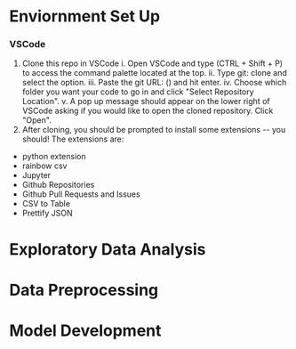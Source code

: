 # Enviornment Set Up
### VSCode
1. Clone this repo in VSCode
  i. Open VSCode and type (CTRL + Shift + P) to access the command palette located at the top.
  ii. Type git: clone and select the option.
  iii. Paste the git URL: () and hit enter.
  iv. Choose which folder you want your code to go in and click "Select Repository Location".
  v. A pop up message should appear on the lower right of VSCode asking if you would like to open the cloned repository. Click "Open".
2. After cloning, you should be prompted to install some extensions -- you should! The extensions are:
 - python extension
 - rainbow csv
 - Jupyter
 - Github Repositories
 - Github Pull Requests and Issues
 - CSV to Table
 - Prettify JSON

# Exploratory Data Analysis

# Data Preprocessing

# Model Development

